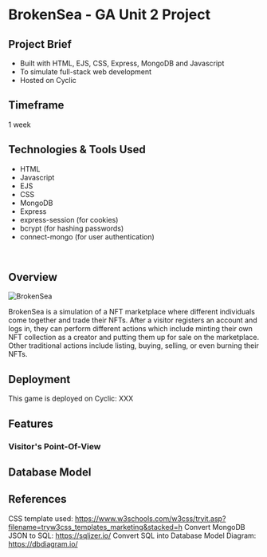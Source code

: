 # BrokenSea - GA Unit 2 Project

## Project Brief

- Built with HTML, EJS, CSS, Express, MongoDB and Javascript
- To simulate full-stack web development
- Hosted on Cyclic
 
 ## Timeframe

 1 week

 ## Technologies & Tools Used

 - HTML
 - Javascript
 - EJS
 - CSS
 - MongoDB
 - Express
 - express-session (for cookies)
 - bcrypt (for hashing passwords)
 - connect-mongo (for user authentication)

<br>

## Overview

![BrokenSea](https://github.com/mazyuan85/BrokenSea/blob/main/public/images/brokensea.png&raw=true)

BrokenSea is a simulation of a NFT marketplace where different individuals come together and trade their NFTs. After a visitor registers an account and logs in, they can perform different actions which include minting their own NFT collection as a creator and putting them up for sale on the marketplace. Other traditional actions include listing, buying, selling, or even burning their NFTs.

## Deployment 

This game is deployed on Cyclic: XXX

## Features
### Visitor's Point-Of-View


## Database Model


## References

CSS template used: https://www.w3schools.com/w3css/tryit.asp?filename=tryw3css_templates_marketing&stacked=h
Convert MongoDB JSON to SQL: https://sqlizer.io/
Convert SQL into Database Model Diagram: https://dbdiagram.io/
